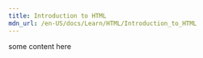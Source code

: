 ```yaml
---
title: Introduction to HTML
mdn_url: /en-US/docs/Learn/HTML/Introduction_to_HTML
---
```

some content here

